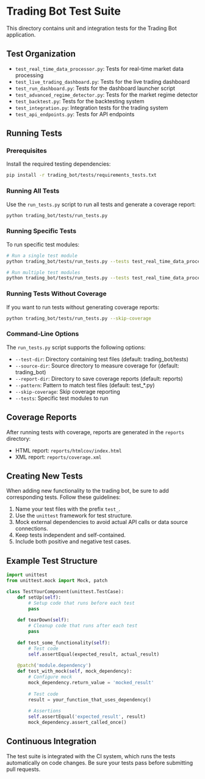 # Trading Bot Test Suite

This directory contains unit and integration tests for the Trading Bot application.

## Test Organization

- `test_real_time_data_processor.py`: Tests for real-time market data processing
- `test_live_trading_dashboard.py`: Tests for the live trading dashboard
- `test_run_dashboard.py`: Tests for the dashboard launcher script
- `test_advanced_regime_detector.py`: Tests for the market regime detector
- `test_backtest.py`: Tests for the backtesting system
- `test_integration.py`: Integration tests for the trading system
- `test_api_endpoints.py`: Tests for API endpoints

## Running Tests

### Prerequisites

Install the required testing dependencies:

```bash
pip install -r trading_bot/tests/requirements_tests.txt
```

### Running All Tests

Use the `run_tests.py` script to run all tests and generate a coverage report:

```bash
python trading_bot/tests/run_tests.py
```

### Running Specific Tests

To run specific test modules:

```bash
# Run a single test module
python trading_bot/tests/run_tests.py --tests test_real_time_data_processor

# Run multiple test modules
python trading_bot/tests/run_tests.py --tests test_real_time_data_processor test_live_trading_dashboard
```

### Running Tests Without Coverage

If you want to run tests without generating coverage reports:

```bash
python trading_bot/tests/run_tests.py --skip-coverage
```

### Command-Line Options

The `run_tests.py` script supports the following options:

- `--test-dir`: Directory containing test files (default: trading_bot/tests)
- `--source-dir`: Source directory to measure coverage for (default: trading_bot)
- `--report-dir`: Directory to save coverage reports (default: reports)
- `--pattern`: Pattern to match test files (default: test_*.py)
- `--skip-coverage`: Skip coverage reporting
- `--tests`: Specific test modules to run

## Coverage Reports

After running tests with coverage, reports are generated in the `reports` directory:

- HTML report: `reports/htmlcov/index.html`
- XML report: `reports/coverage.xml`

## Creating New Tests

When adding new functionality to the trading bot, be sure to add corresponding tests. Follow these guidelines:

1. Name your test files with the prefix `test_`.
2. Use the `unittest` framework for test structure.
3. Mock external dependencies to avoid actual API calls or data source connections.
4. Keep tests independent and self-contained.
5. Include both positive and negative test cases.

## Example Test Structure

```python
import unittest
from unittest.mock import Mock, patch

class TestYourComponent(unittest.TestCase):
    def setUp(self):
        # Setup code that runs before each test
        pass
        
    def tearDown(self):
        # Cleanup code that runs after each test
        pass
        
    def test_some_functionality(self):
        # Test code
        self.assertEqual(expected_result, actual_result)
        
    @patch('module.dependency')
    def test_with_mock(self, mock_dependency):
        # Configure mock
        mock_dependency.return_value = 'mocked_result'
        
        # Test code
        result = your_function_that_uses_dependency()
        
        # Assertions
        self.assertEqual('expected_result', result)
        mock_dependency.assert_called_once()
```

## Continuous Integration

The test suite is integrated with the CI system, which runs the tests automatically on code changes. Be sure your tests pass before submitting pull requests. 